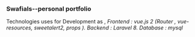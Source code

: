 ### SwafiaIs--personal portfolio 

Technologies uses for Development as ,
*Frontend : vue.js 2 (Router , vue-resources, sweetalert2, props ).*
*Backend : Laravel 8.*
*Database : mysql*
